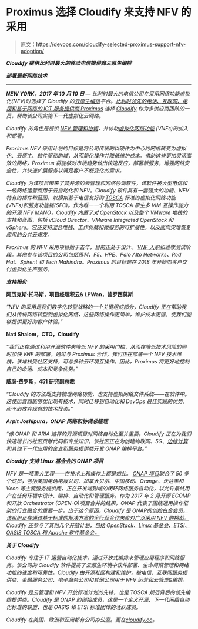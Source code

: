 # Proximus 选择 Cloudify 来支持 NFV 的采用

> 原文：<https://devops.com/cloudify-selected-proximus-support-nfv-adoption/>

***Cloudify 提供比利时最大的移动电信提供商云原生编排***

***部署最新网络技术***

******

***NEW YORK，2017 年 10 月 10 日 —** 比利时最大的电信公司在采用网络功能虚拟化(NFV)时选择了 Cloudify 的[云原生编排](http://cloudify.co/whitepapers/from-virtual-appliance-to-cloud-native-vnf-whitepaper)平台。[比利时领先的电话、互联网、电视和基于网络的 ICT 服务提供商 Proximus](http://www.proximus.com/) 选择 [Cloudify](http://cloudify.co/) 作为多供应商团队的一员，帮助该公司实施下一代虚拟化云网络。*

*Cloudify 的角色是提供 [NFV 管理和协调](http://cloudify.co/nfv/)，并协助[虚拟化网络功能](http://cloudify.co/2017/08/17/vnf-onboarding-tosca-onap-operators-vnf-vendors-need-care/) (VNFs)的加入和部署。*

*Proximus NFV 采用计划的目标是将公司传统的以硬件为中心的网络转变为虚拟化、云原生、软件驱动的域，从而简化操作并降低维护成本。借助这些更加灵活高效的网络，Proximus 将能够对市场趋势做出快速反应，部署新服务，增强网络安全性，并快速扩展服务以满足客户不断变化的需求。*

*Cloudify 为该项目带来了其开源的云管理和网络协调软件，该软件被大型电信和一级网络运营商用于云自动化和 NFV。Cloudify 软件具有一套强大的功能、NFV 特有的插件和蓝图，以模拟基于电信友好的 [TOSCA](https://www.oasis-open.org/committees/tc_home.php?wg_abbrev=tosca) 标准的虚拟化网络功能(VNFs)和服务功能链(SFC)。作为唯一一个利用 TOSCA 原生多 VIM 互操作能力的开源 NFV MANO，Cloudify 内置了对 [OpenStack](http://cloudify.co/openstack-orchestration/) 以及整个 [VMware](http://cloudify.co/vmware-hybrid-cloud/) 堆栈的支持和蓝图，包括 vCloud Director、VMware Integrated OpenStack 和 vSphere。它还支持[混合堆栈](http://cloudify.co/tag/hybrid-cloud/)、工作负载和[微服务](http://cloudify.co/whitepaper/microservices-orchestration-large-scale-services/)的可扩展性，以及面向灾难恢复应用的公共云爆发。*

*Proximus 的 NFV 采用项目始于去年，目前正处于设计、 [VNF 入职](http://cloudify.co/cloud-native-vnf-partners/)和验收测试阶段。其他参与该项目的公司包括思科、F5、HPE、Palo Alto Networks、Red Hat、Spirent 和 Tech Mahindra。Proximus 的目标是在 2018 年开始向客户交付虚拟化生产服务。*

***支持报价***

****阿历克斯·托马斯，项目经理积云& LPWan，普罗西莫斯****

*“NFV 的采用是我们数字化转型战略的一个关键组成部分，Cloudify 正在帮助我们从传统网络转型到虚拟化网络，这些网络操作更简单，维护成本更低，使我们能够提供更好的客户体验。”*

****Nati Shalom，CTO，Cloudify****

*“我们正在通过利用开源软件来降低 NFV 的采用门槛，从而在降低技术风险的同时加快 VNF 的部署。通过与 Proximus 合作，我们正在部署一个 NFV 技术堆栈，该堆栈受社区支持，可与多种云环境互操作。因此，Proximus 将更好地控制自己的命运、成本和竞争优势。”*

****威廉·费罗斯，451 研究副总裁****

*“Cloudify 的方法既支持物理网络功能，也支持虚拟网络文件系统——在软件中。这使运营商能够优化现有技术，同时迁移到自动化和 DevOps 最佳实践的优势，而不必放弃现有的技术投资。”*

****Arpit Joshipura，ONAP* 网络和协调总经理***

*“像 ONAP 和 ARIA 这样的开源项目对网络自动化至关重要。Cloudify 正在为我们快速增长的社区贡献代码和专业知识，该社区正在为创建物联网、5G、[边缘计算](http://cloudify.co/2017/07/26/birth-of-edge-orchestrator-cloudify.html)和其他下一代应用的企业和服务提供商开发 ONAP 编排平台。”*

***Cloudify 支持 Linux 基金会的 ONAP 项目***

*NFV 是一项重大工程——在技术上和操作上都是如此。 [ONAP 项目](https://www.onap.org/)联合了 50 多个成员，包括美国电话电报公司、加拿大贝尔、中国移动、Orange、沃达丰和 Veon 等主要服务提供商，正在开发端到端的闭环网络服务自动化，以允许最终用户在任何环境中设计、编排、自动化和管理服务。作为 2017 年 2 月开源 ECOMP 和开放 Orchestrator (OPEN-O)项目合并的结果，ONAP 代表了围绕通用操作框架的行业融合的重要一步。出于这个原因，Cloudify 是 ONAP[的创始白金会员，该组织正在通过基于标准的解决方案的全行业合作来应对广泛采用 NFV 的挑战。Cloudify 还参与了其他几个开放计划，包括 OpenStack、Linux 基金会、ETSI、OASIS TOSCA 和 Apache 软件基金会。](http://cloudify.co/onap)*

***关于 Cloudify***

*Cloudify 专注于 IT 运营自动化技术，通过开放式编排来管理应用程序和网络服务。该公司的 Cloudify 软件提高了云原生环境中软件部署、生命周期管理和网络功能的速度和可靠性。Cloudify 由开源社区构建和维护，被电信、互联网服务提供商、金融服务公司、电子商务公司和其他公司用于 NFV 运营和云管理&编排。*

*Cloudify 是云管理和 NFV 开放标准计划的先锋，也是 TOSCA 规范背后的领先编排提供商。Cloudify 是 ONAP 的创始成员，这是一个定义开源、下一代网络自动化标准的联盟，也是 OASIS 和 ETSI 标准团体的活跃成员。*

*Cloudify 在美国、欧洲和亚洲都有公司办公室。更在[cloudify.co](http://cloudify.co/)。*